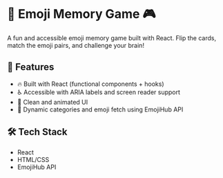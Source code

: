 # 🧠 Emoji Memory Game 🎮

A fun and accessible emoji memory game built with React. Flip the cards, match the emoji pairs, and challenge your brain!

## 🚀 Features

- 🔥 Built with React (functional components + hooks)
- ♿ Accessible with ARIA labels and screen reader support
- 🎨 Clean and animated UI
- 💾 Dynamic categories and emoji fetch using EmojiHub API

## 🛠️ Tech Stack

- React
- HTML/CSS
- EmojiHub API
